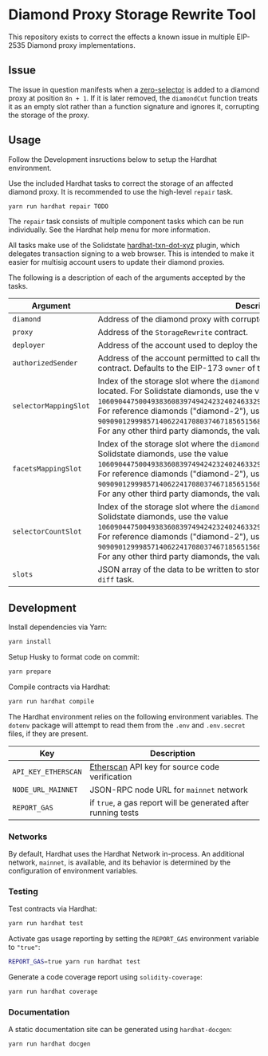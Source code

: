 # Diamond Proxy Storage Rewrite Tool

This repository exists to correct the effects a known issue in multiple EIP-2535 Diamond proxy implementations.

## Issue

The issue in question manifests when a [zero-selector](https://www.4byte.directory/signatures/?bytes4_signature=0x00000000) is added to a diamond proxy at position `8n + 1`. If it is later removed, the `diamondCut` function treats it as an empty slot rather than a function signature and ignores it, corrupting the storage of the proxy.

## Usage

Follow the Development insructions below to setup the Hardhat environment.

Use the included Hardhat tasks to correct the storage of an affected diamond proxy. It is recommended to use the high-level `repair` task.

```bash
yarn run hardhat repair TODO
```

The `repair` task consists of multiple component tasks which can be run individually. See the Hardhat help menu for more information.

All tasks make use of the Solidstate [hardhat-txn-dot-xyz](https://github.com/solidstate-network/hardhat-txn-dot-xyz) plugin, which delegates transaction signing to a web browser. This is intended to make it easier for multisig account users to update their diamond proxies.

The following is a description of each of the arguments accepted by the tasks.

| Argument              | Description                                                                                                                                                                                                                                                                                                                                                                                                                           |
| --------------------- | ------------------------------------------------------------------------------------------------------------------------------------------------------------------------------------------------------------------------------------------------------------------------------------------------------------------------------------------------------------------------------------------------------------------------------------- |
| `diamond`             | Address of the diamond proxy with corrupted storage.                                                                                                                                                                                                                                                                                                                                                                                  |
| `proxy`               | Address of the `StorageRewrite` contract.                                                                                                                                                                                                                                                                                                                                                                                             |
| `deployer`            | Address of the account used to deploy the `StorageRewrite` contract.                                                                                                                                                                                                                                                                                                                                                                  |
| `authorizedSender`    | Address of the account permitted to call the `rewrite` function on the `StorageRewrite` contract. Defaults to the EIP-173 `owner` of the `diamond` proxy.                                                                                                                                                                                                                                                                             |
| `selectorMappingSlot` | Index of the storage slot where the `diamond` proxy's "selectorSlots" `mapping` is located. For Solidstate diamonds, use the value `10609044750049383608397494242324024633293263241157009129719067088929364376725n`. For reference diamonds ("diamond-2"), use the value `90909012999857140622417080374671856515688564136957639390032885430481714942749n`. For any other third party diamonds, the value must be calculated manually. |
| `facetsMappingSlot`   | Index of the storage slot where the `diamond` proxy's "facets" `mapping` is located. For Solidstate diamonds, use the value `10609044750049383608397494242324024633293263241157009129719067088929364376723n`. For reference diamonds ("diamond-2"), use the value `90909012999857140622417080374671856515688564136957639390032885430481714942748n`. For any other third party diamonds, the value must be calculated manually.        |
| `selectorCountSlot`   | Index of the storage slot where the `diamond` proxy's total selector count is stored. For Solidstate diamonds, use the value `10609044750049383608397494242324024633293263241157009129719067088929364376724n`. For reference diamonds ("diamond-2"), use the value `90909012999857140622417080374671856515688564136957639390032885430481714942750n`. For any other third party diamonds, the value must be calculated manually.       |
| `slots`               | JSON array of the data to be written to storage, generated by the `storage-calculate-diff` task.                                                                                                                                                                                                                                                                                                                                      |

## Development

Install dependencies via Yarn:

```bash
yarn install
```

Setup Husky to format code on commit:

```bash
yarn prepare
```

Compile contracts via Hardhat:

```bash
yarn run hardhat compile
```

The Hardhat environment relies on the following environment variables. The `dotenv` package will attempt to read them from the `.env` and `.env.secret` files, if they are present.

| Key                 | Description                                                              |
| ------------------- | ------------------------------------------------------------------------ |
| `API_KEY_ETHERSCAN` | [Etherscan](https://etherscan.io//) API key for source code verification |
| `NODE_URL_MAINNET`  | JSON-RPC node URL for `mainnet` network                                  |
| `REPORT_GAS`        | if `true`, a gas report will be generated after running tests            |

### Networks

By default, Hardhat uses the Hardhat Network in-process. An additional network, `mainnet`, is available, and its behavior is determined by the configuration of environment variables.

### Testing

Test contracts via Hardhat:

```bash
yarn run hardhat test
```

Activate gas usage reporting by setting the `REPORT_GAS` environment variable to `"true"`:

```bash
REPORT_GAS=true yarn run hardhat test
```

Generate a code coverage report using `solidity-coverage`:

```bash
yarn run hardhat coverage
```

### Documentation

A static documentation site can be generated using `hardhat-docgen`:

```bash
yarn run hardhat docgen
```
